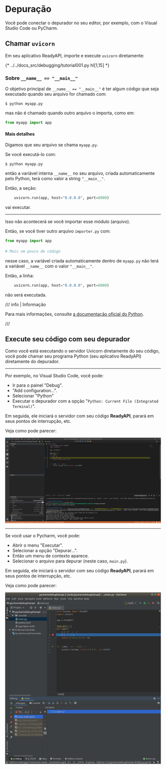 # Depuração

Você pode conectar o depurador no seu editor, por exemplo, com o Visual Studio Code ou PyCharm.

## Chamar `uvicorn`

Em seu aplicativo ReadyAPI, importe e execute `uvicorn` diretamente:

{* ../../docs_src/debugging/tutorial001.py hl[1,15] *}

### Sobre `__name__ == "__main__"`

O objetivo principal de `__name__ == "__main__"` é ter algum código que seja executado quando seu arquivo for chamado com:

<div class="termy">

```console
$ python myapp.py
```

</div>

mas não é chamado quando outro arquivo o importa, como em:

```Python
from myapp import app
```

#### Mais detalhes

Digamos que seu arquivo se chama `myapp.py`.

Se você executá-lo com:

<div class="termy">

```console
$ python myapp.py
```

</div>

então a variável interna `__name__` no seu arquivo, criada automaticamente pelo Python, terá como valor a string `"__main__"`.

Então, a seção:

```Python
    uvicorn.run(app, host="0.0.0.0", port=8000)
```

vai executar.

---

Isso não acontecerá se você importar esse módulo (arquivo).

Então, se você tiver outro arquivo `importer.py` com:

```Python
from myapp import app

# Mais um pouco de código
```

nesse caso, a variável criada automaticamente dentro de `myapp.py` não terá a variável `__name__` com o valor `"__main__"`.

Então, a linha:

```Python
    uvicorn.run(app, host="0.0.0.0", port=8000)
```

não será executada.

/// info | Informação

Para mais informações, consulte <a href="https://docs.python.org/3/library/__main__.html" class="external-link" target="_blank">a documentação oficial do Python</a>.

///

## Execute seu código com seu depurador

Como você está executando o servidor Uvicorn diretamente do seu código, você pode chamar seu programa Python (seu aplicativo ReadyAPI) diretamente do depurador.

---

Por exemplo, no Visual Studio Code, você pode:

* Ir para o painel "Debug".
* "Add configuration...".
* Selecionar "Python"
* Executar o depurador com a opção "`Python: Current File (Integrated Terminal)`".

Em seguida, ele iniciará o servidor com seu código **ReadyAPI**, parará em seus pontos de interrupção, etc.

Veja como pode parecer:

<img src="/img/tutorial/debugging/image01.png">

---

Se você usar o Pycharm, você pode:

* Abrir o menu "Executar".
* Selecionar a opção "Depurar...".
* Então um menu de contexto aparece.
* Selecionar o arquivo para depurar (neste caso, `main.py`).

Em seguida, ele iniciará o servidor com seu código **ReadyAPI**, parará em seus pontos de interrupção, etc.

Veja como pode parecer:

<img src="/img/tutorial/debugging/image02.png">

